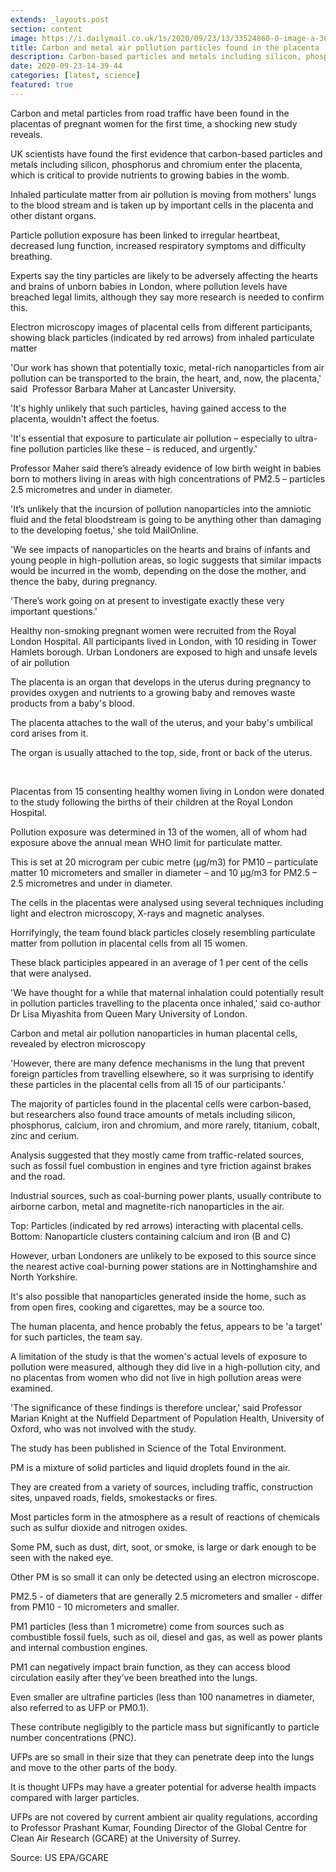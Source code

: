 ```yaml
---
extends: _layouts.post
section: content
image: https://i.dailymail.co.uk/1s/2020/09/23/13/33524860-0-image-a-36_1600864361166.jpg 
title: Carbon and metal air pollution particles found in the placenta  
description: Carbon-based particles and metals including silicon, phosphorus and chromium enter the placenta, which is critical to provide nutrients to a growing baby in the womb. 
date: 2020-09-23-14-39-44 
categories: [latest, science] 
featured: true 
--- 
```

Carbon and metal particles from road traffic have been found in the placentas of pregnant women for the first time, a shocking new study reveals. 

UK scientists have found the first evidence that carbon-based particles and metals including silicon, phosphorus and chromium enter the placenta, which is critical to provide nutrients to growing babies in the womb.  

Inhaled particulate matter from air pollution is moving from mothers' lungs to the blood stream and is taken up by important cells in the placenta and other distant organs.

Particle pollution exposure has been linked to irregular heartbeat, decreased lung function, increased respiratory symptoms and difficulty breathing. 

Experts say the tiny particles are likely to be adversely affecting the hearts and brains of unborn babies in London, where pollution levels have breached legal limits, although they say more research is needed to confirm this.  

Electron microscopy images of placental cells from different participants, showing black particles (indicated by red arrows) from inhaled particulate matter

'Our work has shown that potentially toxic, metal-rich nanoparticles from air pollution can be transported to the brain, the heart, and, now, the placenta,' said  Professor Barbara Maher at Lancaster University. 

'It's highly unlikely that such particles, having gained access to the placenta, wouldn't affect the foetus. 

'It's essential that exposure to particulate air pollution – especially to ultra-fine pollution particles like these – is reduced, and urgently.'  

Professor Maher said there’s already evidence of low birth weight in babies born to mothers living in areas with high concentrations of PM2.5 – particles 2.5 micrometres and under in diameter.  

'It’s unlikely that the incursion of pollution nanoparticles into the amniotic fluid and the fetal bloodstream is going to be anything other than damaging to the developing foetus,' she told MailOnline. 

'We see impacts of nanoparticles on the hearts and brains of infants and young people in high-pollution areas, so logic suggests that similar impacts would be incurred in the womb, depending on the dose the mother, and thence the baby, during pregnancy. 

'There’s work going on at present to investigate exactly these very important questions.'

Healthy non-smoking pregnant women were recruited from the Royal London Hospital. All participants lived in London, with 10 residing in Tower Hamlets borough. Urban Londoners are exposed to high and unsafe levels of air pollution

The placenta is an organ that develops in the uterus during pregnancy to provides oxygen and nutrients to a growing baby and removes waste products from a baby's blood. 

The placenta attaches to the wall of the uterus, and your baby's umbilical cord arises from it. 

The organ is usually attached to the top, side, front or back of the uterus. 

 

Placentas from 15 consenting healthy women living in London were donated to the study following the births of their children at the Royal London Hospital. 

Pollution exposure was determined in 13 of the women, all of whom had exposure above the annual mean WHO limit for particulate matter. 

This is set at 20 microgram per cubic metre (μg/m3) for PM10 – particulate matter 10 micrometers and smaller in diameter – and 10 μg/m3 for PM2.5 – 2.5 micrometres and under in diameter. 

The cells in the placentas were analysed using several techniques including light and electron microscopy, X-rays and magnetic analyses.  

Horrifyingly, the team found black particles closely resembling particulate matter from pollution in placental cells from all 15 women. 

These black participles appeared in an average of 1 per cent of the cells that were analysed.

'We have thought for a while that maternal inhalation could potentially result in pollution particles travelling to the placenta once inhaled,' said co-author Dr Lisa Miyashita from Queen Mary University of London. 

Carbon and metal air pollution nanoparticles in human placental cells, revealed by electron microscopy

'However, there are many defence mechanisms in the lung that prevent foreign particles from travelling elsewhere, so it was surprising to identify these particles in the placental cells from all 15 of our participants.' 

The majority of particles found in the placental cells were carbon-based, but researchers also found trace amounts of metals including silicon, phosphorus, calcium, iron and chromium, and more rarely, titanium, cobalt, zinc and cerium. 

Analysis suggested that they mostly came from traffic-related sources, such as fossil fuel combustion in engines and tyre friction against brakes and the road. 

Industrial sources, such as coal-burning power plants, usually contribute to airborne carbon, metal and magnetite-rich nanoparticles in the air. 

Top: Particles (indicated by red arrows) interacting with placental cells. Bottom: Nanoparticle clusters containing calcium and iron (B and C)

However, urban Londoners are unlikely to be exposed to this source since the nearest active coal-burning power stations are in Nottinghamshire and North Yorkshire. 

It's also possible that nanoparticles generated inside the home, such as from open fires, cooking and cigarettes, may be a source too.  

The human placenta, and hence probably the fetus, appears to be 'a target' for such particles, the team say. 

A limitation of the study is that the women's actual levels of exposure to pollution were measured, although they did live in a high-pollution city, and no placentas from women who did not live in high pollution areas were examined.

'The significance of these findings is therefore unclear,' said Professor Marian Knight at the Nuffield Department of Population Health, University of Oxford, who was not involved with the study.  

The study has been published in Science of the Total Environment. 

PM is a mixture of solid particles and liquid droplets found in the air.

They are created from a variety of sources, including traffic, construction sites, unpaved roads, fields, smokestacks or fires.

Most particles form in the atmosphere as a result of reactions of chemicals such as sulfur dioxide and nitrogen oxides. 

Some PM, such as dust, dirt, soot, or smoke, is large or dark enough to be seen with the naked eye. 

Other PM is so small it can only be detected using an electron microscope. 

PM2.5 - of diameters that are generally 2.5 micrometers and smaller - differ from PM10 - 10 micrometers and smaller. 

PM1 particles (less than 1 micrometre) come from sources such as combustible fossil fuels, such as oil, diesel and gas, as well as power plants and internal combustion engines.

PM1 can negatively impact brain function, as they can access blood circulation easily after they’ve been breathed into the lungs.

Even smaller are ultrafine particles (less than 100 nanametres in diameter, also referred to as UFP or PM0.1). 

These contribute negligibly to the particle mass but significantly to particle number concentrations (PNC). 

UFPs are so small in their size that they can penetrate deep into the lungs and move to the other parts of the body. 

It is thought UFPs may have a greater potential for adverse health impacts compared with larger particles. 

UFPs are not covered by current ambient air quality regulations, according to Professor Prashant Kumar, Founding Director of the Global Centre for Clean Air Research (GCARE) at the University of Surrey. 

Source: US EPA/GCARE 

